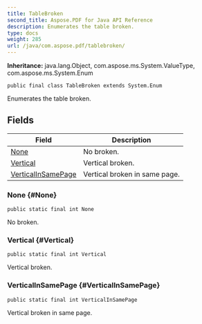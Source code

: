 ```yaml
---
title: TableBroken
second_title: Aspose.PDF for Java API Reference
description: Enumerates the table broken.
type: docs
weight: 285
url: /java/com.aspose.pdf/tablebroken/
---
```

**Inheritance:**
java.lang.Object, com.aspose.ms.System.ValueType, com.aspose.ms.System.Enum
```
public final class TableBroken extends System.Enum
```

Enumerates the table broken.
## Fields

| Field | Description |
| --- | --- |
| [None](#None) | No broken. |
| [Vertical](#Vertical) | Vertical broken. |
| [VerticalInSamePage](#VerticalInSamePage) | Vertical broken in same page. |
### None {#None}
```
public static final int None
```


No broken.

### Vertical {#Vertical}
```
public static final int Vertical
```


Vertical broken.

### VerticalInSamePage {#VerticalInSamePage}
```
public static final int VerticalInSamePage
```


Vertical broken in same page.

